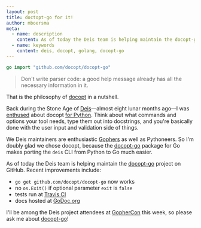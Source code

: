 ```yaml
---
layout: post
title: doctopt-go for it!
author: mboersma
meta:
  - name: description
    content: As of today the Deis team is helping maintain the docopt-go project on GitHub.
  - name: keywords
    content: deis, docopt, golang, docopt-go
---
```


```go
go import "github.com/docopt/docopt-go"
```

> Don't write parser code: a good help message already has all the necessary information in it.

That is the philosophy of [docopt][1] in a nutshell.

Back during the Stone Age of [Deis][2]—almost eight lunar months ago—I was [enthused][3] about docopt [for Python][4]. Think about what commands and options your tool needs, type them out into docstrings, and you're basically done with the user input and validation side of things.

We Deis maintainers are enthusiastic [Gophers][5] as well as Pythoneers. So I'm doubly glad we chose docopt, because the [docopt-go][6] package for Go makes porting the `deis` CLI from Python to Go much easier.

As of today the Deis team is helping maintain the [docopt-go][6] project on GitHub. Recent improvements include:

*   `go get github.com/docopt/docopt-go` now works
*   no `os.Exit()` if optional parameter `exit` is `false`
*   tests run at [Travis CI][7]
*   docs hosted at [GoDoc.org][8]

I'll be among the Deis project attendees at [GopherCon][5] this week, so please ask me about [docopt-go][6]!

 [1]: http://docopt.org/
 [2]: http://deis.io/
 [3]: http://deis.io/command-line-bliss-with-docopt/
 [4]: https://github.com/docopt/docopt
 [5]: http://www.gophercon.com/about/
 [6]: https://github.com/docopt/docopt.go
 [7]: https://travis-ci.org/docopt/docopt.go
 [8]: http://godoc.org/github.com/docopt/docopt.go